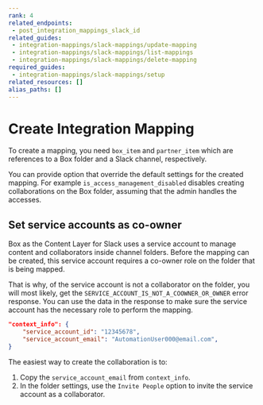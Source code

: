 ```yaml
---
rank: 4
related_endpoints:
 - post_integration_mappings_slack_id
related_guides:
 - integration-mappings/slack-mappings/update-mapping
 - integration-mappings/slack-mappings/list-mappings
 - integration-mappings/slack-mappings/delete-mapping
required_guides: 
 - integration-mappings/slack-mappings/setup
related_resources: []
alias_paths: []
---
```


# Create Integration Mapping

To create a mapping, you need `box_item` and `partner_item` which are 
references to a Box folder and a Slack channel, respectively. 

<Samples id='post_integration_mappings_slack' />

You can provide option that override the default settings for the created
mapping.
For example `is_access_management_disabled` disables creating
collaborations on the Box folder, assuming that
the admin handles the accesses.

## Set service accounts as co-owner

Box as the Content Layer for Slack uses a service account
to manage content and collaborators inside channel folders. 
Before the mapping can be created,
this service account requires a co-owner
role on the folder that is being mapped.

That is why, of the service account is not a collaborator on the folder,
you will most likely, get the `SERVICE_ACCOUNT_IS_NOT_A_COOWNER_OR_OWNER`
error response. You can use the data in the response to make sure the
service account has the necessary role to perform the mapping.

```json
"context_info": {
    "service_account_id": "12345678",
    "service_account_email": "AutomationUser000@email.com",
}
```

The easiest way to create the collaboration
is to:

1. Copy the  `service_account_email` from `context_info`.
2. In the folder settings, use the `Invite People`
option to invite the service account as a collaborator.
